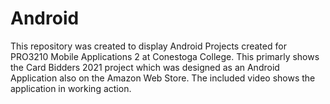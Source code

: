 # Android
This repository was created to display Android Projects created for PRO3210 Mobile Applications 2 at Conestoga College. This primarly
shows the Card Bidders 2021 project which was designed as an Android Application also on the Amazon Web Store. The included video shows
the application in working action.
